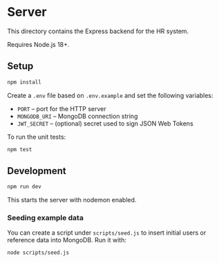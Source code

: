 # Server

This directory contains the Express backend for the HR system.

Requires Node.js 18+.

## Setup

```bash
npm install
```

Create a `.env` file based on `.env.example` and set the following variables:

- `PORT` – port for the HTTP server
- `MONGODB_URI` – MongoDB connection string
- `JWT_SECRET` – (optional) secret used to sign JSON Web Tokens

To run the unit tests:

```bash
npm test
```

## Development

```bash
npm run dev
```

This starts the server with nodemon enabled.

### Seeding example data

You can create a script under `scripts/seed.js` to insert initial users or reference data into MongoDB. Run it with:

```bash
node scripts/seed.js
```
